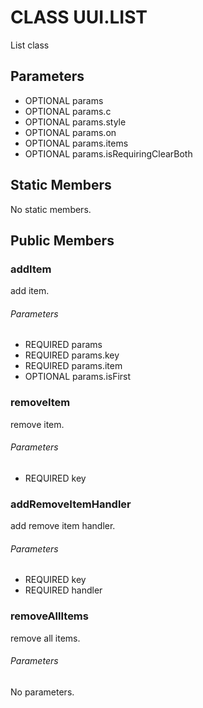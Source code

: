 # CLASS UUI.LIST
List class
## Parameters
* OPTIONAL params 
* OPTIONAL params.c 
* OPTIONAL params.style 
* OPTIONAL params.on 
* OPTIONAL params.items 
* OPTIONAL params.isRequiringClearBoth 

## Static Members
No static members.
## Public Members
### addItem
add item.
###### Parameters
* REQUIRED params
* REQUIRED params.key
* REQUIRED params.item
* OPTIONAL params.isFirst

### removeItem
remove item.
###### Parameters
* REQUIRED key

### addRemoveItemHandler
add remove item handler.
###### Parameters
* REQUIRED key
* REQUIRED handler

### removeAllItems
remove all items.
###### Parameters
No parameters.
